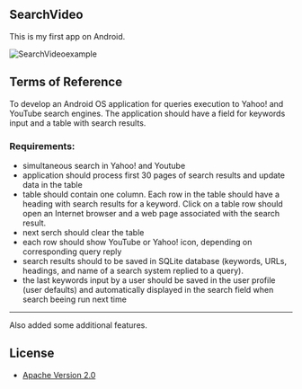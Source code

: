 ## SearchVideo

This is my first app on Android.

![SearchVideoexample](https://raw.github.com/MSVLegion/Screenshots/master/SearchVideo/Preview/search_video_device_both.png)

## Terms of Reference

To develop an Android OS application for queries execution to Yahoo! and YouTube search engines. The application should have a field for keywords input and a table with search results.

### Requirements:
- simultaneous search in Yahoo! and Youtube
- application should process first 30 pages of search results and update data in the table
- table should contain one column. Each row in the table should have a heading with search results for a keyword. Click on a table row should open an Internet browser and a web 
page associated with the search result.
- next serch should clear the table
- each row should show YouTube or Yahoo! icon, depending on corresponding query reply
- search results should to be saved in SQLite database (keywords, URLs, headings, and name of a search system replied to a query).
- the last keywords input by a user should be saved in the user profile (user defaults) and automatically displayed in the search field when search beeing run next time
____________________________________
Also added some additional features.
## License

* [Apache Version 2.0](http://www.apache.org/licenses/LICENSE-2.0.html)
